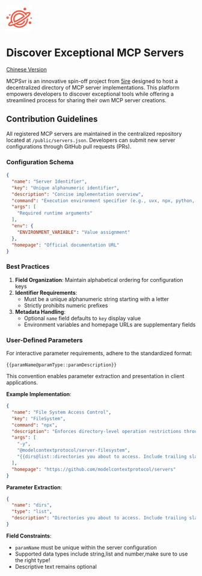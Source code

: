 <img src="./public/logo.png" width="68" alt="mcpsvr logo"/>

# Discover Exceptional MCP Servers

[Chinese Version](./README_cn.md)

MCPSvr is an innovative spin-off project from  [5ire](http://github.com/nanbingxyz/5ire) designed to host a decentralized directory of MCP server implementations. This platform empowers developers to discover exceptional tools while offering a streamlined process for sharing their own MCP server creations.

## Contribution Guidelines

All registered MCP servers are maintained in the centralized repository located at `/public/servers.json`. Developers can submit new server configurations through GitHub pull requests (PRs).

### Configuration Schema
```json
{
  "name": "Server Identifier",
  "key": "Unique alphanumeric identifier",
  "description": "Concise implementation overview",
  "command": "Execution environment specifier (e.g., uvx, npx, python, node)",
  "args": [
    "Required runtime arguments"
  ],
  "env": {
    "ENVIRONMENT_VARIABLE": "Value assignment"
  },
  "homepage": "Official documentation URL"
}
```

### Best Practices

1. **Field Organization**: Maintain alphabetical ordering for configuration keys
2. **Identifier Requirements**:
   - Must be a unique alphanumeric string starting with a letter
   - Strictly prohibits numeric prefixes
3. **Metadata Handling**:
   - Optional `name` field defaults to `key` display value
   - Environment variables and homepage URLs are supplementary fields

### User-Defined Parameters

For interactive parameter requirements, adhere to the standardized format:
```
{{paramName@paramType::paramDescription}}
```
This convention enables parameter extraction and presentation in client applications.

**Example Implementation**:
```json
{
  "name": "File System Access Control",
  "key": "FileSystem",
  "command": "npx",
  "description": "Enforces directory-level operation restrictions through specified arguments",
  "args": [
    "-y",
    "@modelcontextprotocol/server-filesystem",
    "{{dirs@list::directories you about to access. Include trailing slash}}"
  ],
  "homepage": "https://github.com/modelcontextprotocol/servers"
}
```
**Parameter Extraction**:
```json
{
  "name": "dirs",
  "type": "list",
  "description": "Directories you about to access. Include trailing slash"
}
```

**Field Constraints**:
- `paramName` must be unique within the server configuration
- Supported data types include string,list and number,make sure to use the right type!
- Descriptive text remains optional